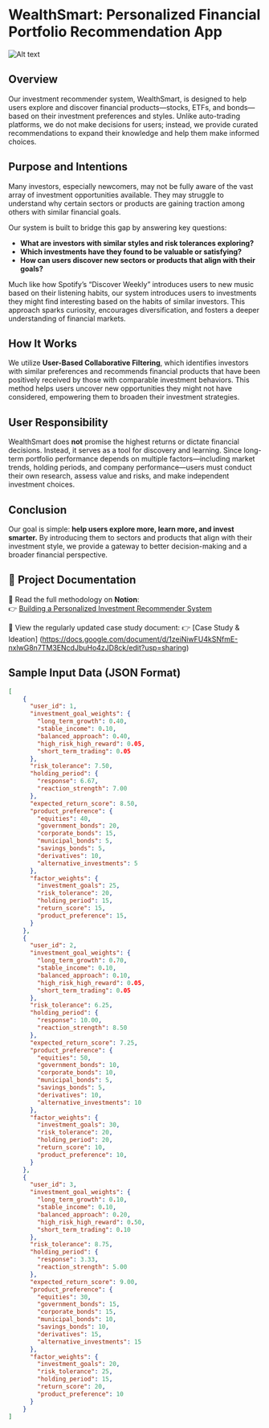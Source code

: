 # WealthSmart: Personalized Financial Portfolio Recommendation App
![Alt text](WealthSmart.png)
## Overview
Our investment recommender system, WealthSmart, is designed to help users explore and discover financial products—stocks, ETFs, and bonds—based on their investment preferences and styles. Unlike auto-trading platforms, we do not make decisions for users; instead, we provide curated recommendations to expand their knowledge and help them make informed choices.

## Purpose and Intentions
Many investors, especially newcomers, may not be fully aware of the vast array of investment opportunities available. They may struggle to understand why certain sectors or products are gaining traction among others with similar financial goals.

Our system is built to bridge this gap by answering key questions:
- **What are investors with similar styles and risk tolerances exploring?**
- **Which investments have they found to be valuable or satisfying?**
- **How can users discover new sectors or products that align with their goals?**

Much like how Spotify’s “Discover Weekly” introduces users to new music based on their listening habits, our system introduces users to investments they might find interesting based on the habits of similar investors. This approach sparks curiosity, encourages diversification, and fosters a deeper understanding of financial markets.

## How It Works
We utilize **User-Based Collaborative Filtering**, which identifies investors with similar preferences and recommends financial products that have been positively received by those with comparable investment behaviors. This method helps users uncover new opportunities they might not have considered, empowering them to broaden their investment strategies.

## User Responsibility
WealthSmart does **not** promise the highest returns or dictate financial decisions. Instead, it serves as a tool for discovery and learning. Since long-term portfolio performance depends on multiple factors—including market trends, holding periods, and company performance—users must conduct their own research, assess value and risks, and make independent investment choices.

## Conclusion
Our goal is simple: **help users explore more, learn more, and invest smarter.** By introducing them to sectors and products that align with their investment style, we provide a gateway to better decision-making and a broader financial perspective.

## 📌 Project Documentation

📖 Read the full methodology on **Notion**:  
👉 [Building a Personalized Investment Recommender System](https://kayleecho.notion.site/Building-a-Personalized-Investment-Recommender-System-Methods-and-Approach-1af19e5308e180bf8c9ae6adcccff307?pvs=4)

📄 View the regularly updated case study document:
👉 [Case Study & Ideation]
(https://docs.google.com/document/d/1zeiNiwFU4kSNfmE-nxlwG8n7TM3ENcdJbuHo4zJD8ck/edit?usp=sharing)

## Sample Input Data (JSON Format)

```json
[
    {
      "user_id": 1,
      "investment_goal_weights": {
        "long_term_growth": 0.40,
        "stable_income": 0.10,
        "balanced_approach": 0.40,
        "high_risk_high_reward": 0.05,
        "short_term_trading": 0.05
      },
      "risk_tolerance": 7.50,
      "holding_period": {
        "response": 6.67,
        "reaction_strength": 7.00
      },
      "expected_return_score": 8.50,
      "product_preference": {
        "equities": 40,
        "government_bonds": 20,
        "corporate_bonds": 15,
        "municipal_bonds": 5,
        "savings_bonds": 5,
        "derivatives": 10,
        "alternative_investments": 5
      },
      "factor_weights": {
        "investment_goals": 25,
        "risk_tolerance": 20,
        "holding_period": 15,
        "return_score": 15,
        "product_preference": 15,
      }
    },
    {
      "user_id": 2,
      "investment_goal_weights": {
        "long_term_growth": 0.70,
        "stable_income": 0.10,
        "balanced_approach": 0.10,
        "high_risk_high_reward": 0.05,
        "short_term_trading": 0.05
      },
      "risk_tolerance": 6.25,
      "holding_period": {
        "response": 10.00,
        "reaction_strength": 8.50
      },
      "expected_return_score": 7.25,
      "product_preference": {
        "equities": 50,
        "government_bonds": 10,
        "corporate_bonds": 10,
        "municipal_bonds": 5,
        "savings_bonds": 5,
        "derivatives": 10,
        "alternative_investments": 10
      },
      "factor_weights": {
        "investment_goals": 30,
        "risk_tolerance": 20,
        "holding_period": 20,
        "return_score": 10,
        "product_preference": 10,
      }
    },
    {
      "user_id": 3,
      "investment_goal_weights": {
        "long_term_growth": 0.10,
        "stable_income": 0.10,
        "balanced_approach": 0.20,
        "high_risk_high_reward": 0.50,
        "short_term_trading": 0.10
      },
      "risk_tolerance": 8.75,
      "holding_period": {
        "response": 3.33,
        "reaction_strength": 5.00
      },
      "expected_return_score": 9.00,
      "product_preference": {
        "equities": 30,
        "government_bonds": 15,
        "corporate_bonds": 15,
        "municipal_bonds": 10,
        "savings_bonds": 10,
        "derivatives": 15,
        "alternative_investments": 15
      },
      "factor_weights": {
        "investment_goals": 20,
        "risk_tolerance": 25,
        "holding_period": 15,
        "return_score": 20,
        "product_preference": 10
      }
    }
]
```
